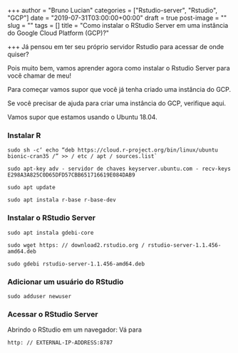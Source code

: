 +++
author = "Bruno Lucian"
categories = ["Rstudio-server", "Rstudio", "GCP"]
date = "2019-07-31T03:00:00+00:00"
draft = true
post-image = ""
slug = ""
tags = []
title = "Como instalar o RStudio Server em uma instância do Google Cloud Platform (GCP)?"

+++
Já pensou em ter seu próprio servidor Rstudio para acessar de onde quiser?

Pois muito bem, vamos aprender agora como instalar o Rstudio Server para você chamar de meu!

Para começar vamos supor que você já tenha criado uma instância do GCP.

Se você precisar de ajuda para criar uma instância do GCP, verifique aqui.

Vamos supor que estamos usando o Ubuntu 18.04.

### Instalar R

    sudo sh -c‘ echo “deb https://cloud.r-project.org/bin/linux/ubuntu bionic-cran35 /” >> / etc / apt / sources.list`
    
    sudo apt-key adv - servidor de chaves keyserver.ubuntu.com - recv-keys E298A3A825C0D65DFD57CBB651716619E084DAB9
    
    sudo apt update
    
    sudo apt instala r-base r-base-dev

### Instalar o RStudio Server

    sudo apt instala gdebi-core
    
    sudo wget https: // download2.rstudio.org / rstudio-server-1.1.456-amd64.deb
    
    sudo gdebi rstudio-server-1.1.456-amd64.deb

### Adicionar um usuário do RStudio

    sudo adduser newuser

### Acessar o RStudio Server

Abrindo o RStudio em um navegador: Vá para

    http: // EXTERNAL-IP-ADDRESS:8787